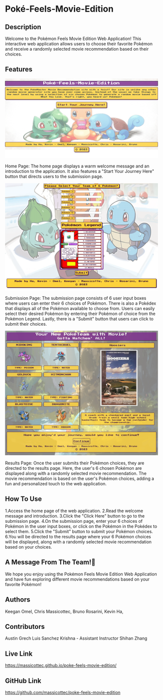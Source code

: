 # Poké-Feels-Movie-Edition

## Description

Welcome to the Pokémon Feels Movie Edition Web Application! This interactive web application allows users to choose their favorite Pokémon and receive a randomly selected movie recommendation based on their choices.

## Features

![Alt text](assets/Images/mock-up-1.png)

Home Page: The home page displays a warm welcome message and an introduction to the application. It also features a "Start Your Journey Here" button that directs users to the submission page.

![Alt text](assets/Images/mock-up-2.png)

Submission Page: The submission page consists of 6 user input boxes where users can enter their 6 choices of Pokémon. There is also a Pokédex that displays all of the Pokémon available to choose from. Users can easily select their desired Pokémon by entering their Pokémon of choice from the Pokémon Legend. Lastly, there is a "Submit" button that users can click to submit their choices.

![Alt text](assets/Images/mock-up-3.png)

Results Page: Once the user submits their Pokémon choices, they are directed to the results page. Here, the user's 6 chosen Pokémon are displayed along with a randomly selected movie recommendation. The movie recommendation is based on the user's Pokémon choices, adding a fun and personalized touch to the web application.



## How To Use

1.Access the home page of the web application.
2.Read the welcome message and introduction.
3.Click the "Click Here" button to go to the submission page.
4.On the submission page, enter your 6 choices of Pokémon in the user input boxes, or click on the Pokémon in the Pokédex to select them.
5.Click the "Submit" button to submit your Pokémon choices.
6.You will be directed to the results page where your 6 Pokémon choices will be displayed, along with a randomly selected movie recommendation based on your choices.

## A Message From The Team!🎯

We hope you enjoy using the Pokémon Feels Movie Edition Web Application and have fun exploring different movie recommendations based on your favorite Pokémon!

## Authors

Keegan Omel,
Chris Massicottec,
Bruno Rosarini,
Kevin Ha,

## Contributors

Austin Grech
Luis Sanchez
Krishna - Assistant Instructor
Shihan Zhang

## Live Link

https://massicottec.github.io/poke-feels-movie-edition/

## GitHub Link

https://github.com/massicottec/poke-feels-movie-edition
